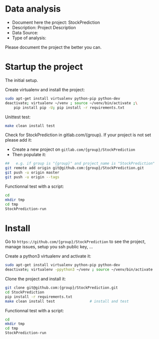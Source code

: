 # Data analysis
- Document here the project: StockPrediction
- Description: Project Description
- Data Source:
- Type of analysis:

Please document the project the better you can.

# Startup the project

The initial setup.

Create virtualenv and install the project:
```bash
sudo apt-get install virtualenv python-pip python-dev
deactivate; virtualenv ~/venv ; source ~/venv/bin/activate ;\
    pip install pip -U; pip install -r requirements.txt
```

Unittest test:
```bash
make clean install test
```

Check for StockPrediction in gitlab.com/{group}.
If your project is not set please add it:

- Create a new project on `gitlab.com/{group}/StockPrediction`
- Then populate it:

```bash
##   e.g. if group is "{group}" and project_name is "StockPrediction"
git remote add origin git@github.com:{group}/StockPrediction.git
git push -u origin master
git push -u origin --tags
```

Functionnal test with a script:

```bash
cd
mkdir tmp
cd tmp
StockPrediction-run
```

# Install

Go to `https://github.com/{group}/StockPrediction` to see the project, manage issues,
setup you ssh public key, ...

Create a python3 virtualenv and activate it:

```bash
sudo apt-get install virtualenv python-pip python-dev
deactivate; virtualenv -ppython3 ~/venv ; source ~/venv/bin/activate
```

Clone the project and install it:

```bash
git clone git@github.com:{group}/StockPrediction.git
cd StockPrediction
pip install -r requirements.txt
make clean install test                # install and test
```
Functionnal test with a script:

```bash
cd
mkdir tmp
cd tmp
StockPrediction-run
```
